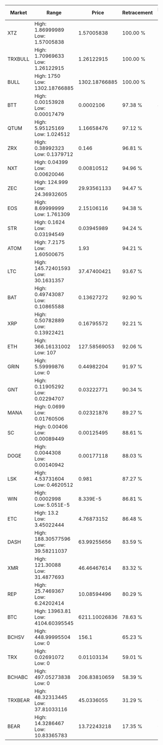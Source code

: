 | Market | Range | Price| Retracement | Doubles to 50% |
| --- | --- | --- | --- | --- |
| XTZ | High: 1.86999989<br />Low: 1.57005838 | 1.57005838 | 100.00 % | 1.10 |
| TRXBULL | High: 1.70969633<br />Low: 1.26122915 | 1.26122915 | 100.00 % | 1.18 |
| BULL | High: 1750<br />Low: 1302.18766885 | 1302.18766885 | 100.00 % | 1.17 |
| BTT | High: 0.00153928<br />Low: 0.00017479 | 0.0002106 | 97.38 % | 4.07 |
| QTUM | High: 5.95125169<br />Low: 1.024512 | 1.16658476 | 97.12 % | 2.99 |
| ZRX | High: 0.38992323<br />Low: 0.1379712 | 0.146 | 96.81 % | 1.81 |
| NXT | High: 0.04399<br />Low: 0.00620046 | 0.00810512 | 94.96 % | 3.10 |
| ZEC | High: 124.999<br />Low: 24.36932605 | 29.93561133 | 94.47 % | 2.49 |
| EOS | High: 8.69999999<br />Low: 1.761309 | 2.15106116 | 94.38 % | 2.43 |
| STR | High: 0.1624<br />Low: 0.03194549 | 0.03945989 | 94.24 % | 2.46 |
| ATOM | High: 7.2175<br />Low: 1.60500675 | 1.93 | 94.21 % | 2.29 |
| LTC | High: 145.72401593<br />Low: 30.1631357 | 37.47400421 | 93.67 % | 2.35 |
| BAT | High: 0.49743087<br />Low: 0.10865588 | 0.13627272 | 92.90 % | 2.22 |
| XRP | High: 0.50782889<br />Low: 0.13922421 | 0.16795572 | 92.21 % | 1.93 |
| ETH | High: 366.16131002<br />Low: 107 | 127.58569053 | 92.06 % | 1.85 |
| GRIN | High: 5.59999876<br />Low: 0 | 0.44982204 | 91.97 % | 6.22 |
| GNT | High: 0.11905292<br />Low: 0.02294707 | 0.03222771 | 90.34 % | 2.20 |
| MANA | High: 0.0699<br />Low: 0.01760506 | 0.02321876 | 89.27 % | 1.88 |
| SC | High: 0.00406<br />Low: 0.00089449 | 0.00125495 | 88.61 % | 1.97 |
| DOGE | High: 0.0044308<br />Low: 0.00140942 | 0.00177118 | 88.03 % | 1.65 |
| LSK | High: 4.53731604<br />Low: 0.4620512 | 0.981 | 87.27 % | 2.55 |
| WIN | High: 0.0002998<br />Low: 5.051E-5 | 8.339E-5 | 86.81 % | 2.10 |
| ETC | High: 13.2<br />Low: 3.45022444 | 4.76873152 | 86.48 % | 1.75 |
| DASH | High: 188.30577596<br />Low: 39.58211037 | 63.99255656 | 83.59 % | 1.78 |
| XMR | High: 121.30088<br />Low: 31.4877693 | 46.46467614 | 83.32 % | 1.64 |
| REP | High: 25.7469367<br />Low: 6.24202414 | 10.08594496 | 80.29 % | 1.59 |
| BTC | High: 13963.81<br />Low: 4104.60395545 | 6211.10026836 | 78.63 % | 1.45 |
| BCHSV | High: 448.99995504<br />Low: 0 | 156.1 | 65.23 % | 1.44 |
| TRX | High: 0.02691072<br />Low: 0 | 0.01103134 | 59.01 % | 1.22 |
| BCHABC | High: 497.05273838<br />Low: 0 | 206.83810659 | 58.39 % | 1.20 |
| TRXBEAR | High: 48.32313445<br />Low: 37.81033116 | 45.0336055 | 31.29 % | 0.00 |
| BEAR | High: 14.3286467<br />Low: 10.83365783 | 13.72243218 | 17.35 % | 0.00 |

